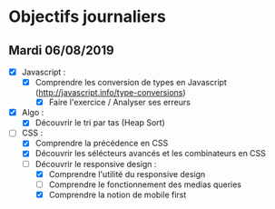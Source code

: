 # Objectifs journaliers

## Mardi 06/08/2019

* [x] Javascript :
  * [x] Comprendre les conversion de types en Javascript (http://javascript.info/type-conversions)
    * [x] Faire l'exercice / Analyser ses erreurs

* [x] Algo : 
  * [x] Découvrir le tri par tas (Heap Sort)

* [ ] CSS : 
    * [x] Comprendre la précédence en CSS
    * [x] Découvrir les sélécteurs avancés et les combinateurs en CSS
    * [ ] Découvrir le responsive design :
        * [x] Comprendre l'utilité du responsive design
        * [ ] Comprendre le fonctionnement des medias queries
        * [x] Comprendre la notion de mobile first

